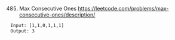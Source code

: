 485. Max Consecutive Ones
https://leetcode.com/problems/max-consecutive-ones/description/

```html
Input: [1,1,0,1,1,1]
Output: 3
```